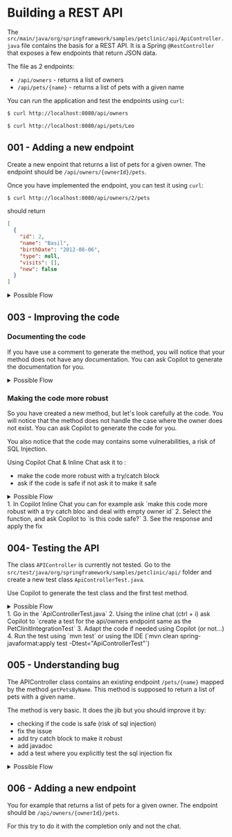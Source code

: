 # Building a REST API

The `src/main/java/org/springframework/samples/petclinic/api/ApiController.java` file contains the basis for a REST API. It is a Spring `@RestController` that exposes a few endpoints that return JSON data.

The file as 2 endpoints:

- `/api/owners` - returns a list of owners
- `/api/pets/{name}` - returns a list of pets with a given name

You can run the application and test the endpoints using `curl`:

```bash
$ curl http://localhost:8080/api/owners

$ curl http://localhost:8080/api/pets/Leo
```

## 001 - Adding a new endpoint

Create a new enpoint that returns a list of pets for a given owner. The endpoint should be `/api/owners/{ownerId}/pets`.

Once you have implemented the endpoint, you can test it using `curl`:

```bash
$ curl http://localhost:8080/api/owners/2/pets
```
should return
```json
[
  {
    "id": 2,
    "name": "Basil",
    "birthDate": "2012-08-06",
    "type": null,
    "visits": [],
    "new": false
  }
]
```


<details>

<summary>Possible Flow</summary>

1. Add a comment with `Create a new enpoint that returns a list of pets for a given owner. The endpoint should be /api/owners/{ownerId}/pets.`
2. Let Copilot drive your through the implementation
3. If you have compilation errors, for example related to the `Date`, you can right click on the error in the terminal and  and ask Copilot to explain.
4. You can also select the line where the error is and ask Copilot `how to change the type of the date in the selected code`

</details>

## 003 - Improving the code

### Documenting the code

If you have use a comment to generate the method, you will notice that your method does not have any documentation. You can ask Copilot to generate the documentation for you.

<details>

<summary>Possible Flow</summary>

1. Select the method code
2. Right Click and go to `Copilot` -> `Generate Doc`

</details>

### Making the code more robust

So you have created a new method, but let's look carefully at the code. You will notice that the method does not handle the case where the owner does not exist. You can ask Copilot to generate the code for you.

You also notice that the code may contains some vulnerabilities, a risk of SQL Injection.

Using Copilot Chat & Inline Chat ask it to :
- make the code more robust with a try/catch block
- ask if the code is safe if not ask it to make it safe

<details>

<summary>Possible Flow</summary>

</details>
1. In Copilot Inline Chat you can for example ask `make this code more robust with a try catch bloc and deal with empty owner id`
2. Select the function, and ask Copilot to `is this code safe?`
3. See the response and apply the fix

</details>

## 004- Testing the API

The class `APIController` is currently not tested. Go to the `src/test/java/org/springframework/samples/petclinic/api/` folder and create a new test class `ApiControllerTest.java`.

Use Copilot to generate the test class and the first test method.

<details>

<summary>Possible Flow</summary>

</details>
1. Go in the `ApiControllerTest.java`
2. Using the inline chat (ctrl + i) ask Copilot to `create a test for the api/owners endpoint same as the PetClinitIntegrationTest`
3. Adapt the code if needed using Copilot (or not...)
4. Run the test using `mvn test` or using the IDE (`mvn clean spring-javaformat:apply  test -Dtest="ApiControllerTest"`)

</details>

## 005 - Understanding bug

The APIController class contains an existing endpoint `/pets/{name}` mapped by the method `getPetsByName`. This method is supposed to return a list of pets with a given name. 

The method is very basic. It does the jib but you should improve it by:
- checking if the code is safe (risk of sql injection)
- fix the issue 
- add try catch block to make it robust
- add javadoc
- add a test where you explicitly test the sql injection fix


<details>

<summary>Possible Flow</summary>

1. Select the method and as Copilot chat to "explain this"
1. The explanation explains that the code but also mention that the code is not safe
1. Look at the next question from Copilot chat
1. Add Copilot to fix this with a "place holder" variable
1. Add a try catch block using Inline Chat
1. Add a javadoc using Inline Chat
1. When done, create a test for example asking `@workspace Add  new test to check that the code is safe from sql injection using a drop table statement`

</details>

## 006 - Adding a new endpoint

You for example that returns a list of pets for a given owner. The endpoint should be `/api/owners/{ownerId}/pets`.

For this try to do it with the completion only and not the chat.
